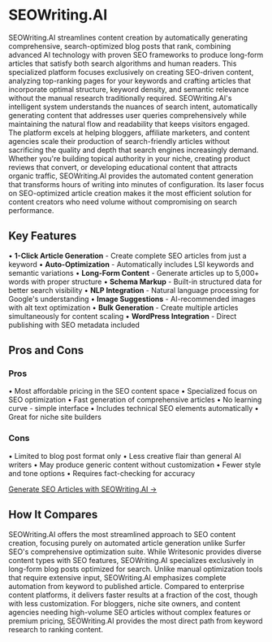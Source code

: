 # SEOWriting.AI

SEOWriting.AI streamlines content creation by automatically generating comprehensive, search-optimized blog posts that rank, combining advanced AI technology with proven SEO frameworks to produce long-form articles that satisfy both search algorithms and human readers. This specialized platform focuses exclusively on creating SEO-driven content, analyzing top-ranking pages for your keywords and crafting articles that incorporate optimal structure, keyword density, and semantic relevance without the manual research traditionally required. SEOWriting.AI's intelligent system understands the nuances of search intent, automatically generating content that addresses user queries comprehensively while maintaining the natural flow and readability that keeps visitors engaged. The platform excels at helping bloggers, affiliate marketers, and content agencies scale their production of search-friendly articles without sacrificing the quality and depth that search engines increasingly demand. Whether you're building topical authority in your niche, creating product reviews that convert, or developing educational content that attracts organic traffic, SEOWriting.AI provides the automated content generation that transforms hours of writing into minutes of configuration. Its laser focus on SEO-optimized article creation makes it the most efficient solution for content creators who need volume without compromising on search performance.

## Key Features

• **1-Click Article Generation** - Create complete SEO articles from just a keyword
• **Auto-Optimization** - Automatically includes LSI keywords and semantic variations
• **Long-Form Content** - Generate articles up to 5,000+ words with proper structure
• **Schema Markup** - Built-in structured data for better search visibility
• **NLP Integration** - Natural language processing for Google's understanding
• **Image Suggestions** - AI-recommended images with alt text optimization
• **Bulk Generation** - Create multiple articles simultaneously for content scaling
• **WordPress Integration** - Direct publishing with SEO metadata included

## Pros and Cons

### Pros
• Most affordable pricing in the SEO content space
• Specialized focus on SEO optimization
• Fast generation of comprehensive articles
• No learning curve - simple interface
• Includes technical SEO elements automatically
• Great for niche site builders

### Cons
• Limited to blog post format only
• Less creative flair than general AI writers
• May produce generic content without customization
• Fewer style and tone options
• Requires fact-checking for accuracy

[Generate SEO Articles with SEOWriting.AI →](https://seowriting.ai)

## How It Compares

SEOWriting.AI offers the most streamlined approach to SEO content creation, focusing purely on automated article generation unlike Surfer SEO's comprehensive optimization suite. While Writesonic provides diverse content types with SEO features, SEOWriting.AI specializes exclusively in long-form blog posts optimized for search. Unlike manual optimization tools that require extensive input, SEOWriting.AI emphasizes complete automation from keyword to published article. Compared to enterprise content platforms, it delivers faster results at a fraction of the cost, though with less customization. For bloggers, niche site owners, and content agencies needing high-volume SEO articles without complex features or premium pricing, SEOWriting.AI provides the most direct path from keyword research to ranking content.